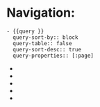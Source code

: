 # Navigation:
	- {{query }}
	  query-sort-by:: block
	  query-table:: false
	  query-sort-desc:: true
	  query-properties:: [:page]
-
-
-
-
-